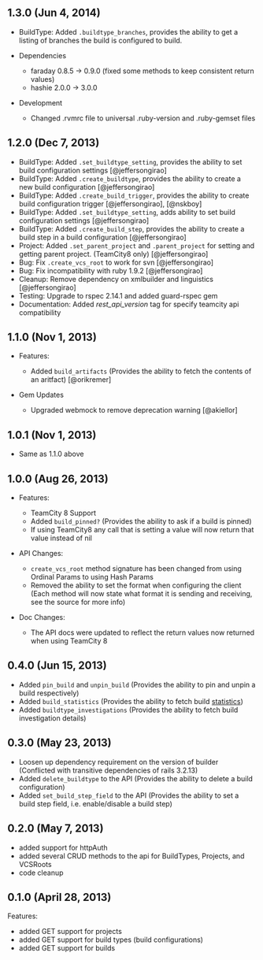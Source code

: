 ## 1.3.0 (Jun 4, 2014)

* BuildType: Added ```.buildtype_branches```, provides the ability to
  get a listing of branches the build is configured to build.

* Dependencies
    * faraday 0.8.5 -> 0.9.0 (fixed some methods to keep consistent return values)
    * hashie 2.0.0 -> 3.0.0

* Development
    * Changed .rvmrc file to universal .ruby-version and .ruby-gemset files

## 1.2.0 (Dec 7, 2013)

* BuildType: Added ```.set_buildtype_setting```, provides the ability to set build configuration settings [@jeffersongirao]
* BuildType: Added ```.create_buildtype```, provides the ability to create a new build configuration [@jeffersongirao]
* BuildType: Added ```.create_build_trigger```, provides the ability to create build configuration trigger [@jeffersongirao], [@nskboy]
* BuildType: Added ```.set_buildtype_setting```, adds ability to set build configuration settings [@jeffersongirao]
* BuildType: Added ```.create_build_step```, provides the ability to create a build step in a build configuration [@jeffersongirao]
* Project: Added ```.set_parent_project``` and ```.parent_project``` for setting and getting parent project. (TeamCity8 only) [@jeffersongirao]
* Bug: Fix ```.create_vcs_root``` to work for svn [@jeffersongirao]
* Bug: Fix incompatibility with ruby 1.9.2 [@jeffersongirao]
* Cleanup: Remove dependency on xmlbuilder and linguistics [@jeffersongirao]
* Testing: Upgrade to rspec 2.14.1 and added guard-rspec gem
* Documentation: Added *rest_api_version* tag for specify teamcity api compatibility

## 1.1.0 (Nov 1, 2013)

* Features:
    * Added ```build_artifacts``` (Provides the ability to fetch the
      contents of an aritfact) [@orikremer]

* Gem Updates
    * Upgraded webmock to remove deprecation warning [@akiellor]

## 1.0.1 (Nov 1, 2013)

* Same as 1.1.0 above

## 1.0.0 (Aug 26, 2013)

* Features:
    * TeamCity 8 Support
    * Added ```build_pinned?``` (Provides the ability to ask if a build is pinned)
    * If using TeamCity8 any call that is setting a value will now return that value instead of nil

* API Changes:
    * ```create_vcs_root``` method signature has been changed from using Ordinal Params to using Hash Params
    * Removed the ability to set the format when configuring the client (Each method will now state what format it is sending and receiving, see the source for more info)

* Doc Changes:
    * The API docs were updated to reflect the return values now returned when using TeamCity 8

## 0.4.0 (Jun 15, 2013)

* Added ```pin_build``` and ```unpin_build``` (Provides the ability to pin and unpin a build respectively)
* Added ```build_statistics``` (Provides the ability to fetch build [statistics](http://confluence.jetbrains.com/display/TCD8/Custom+Chart#CustomChart-listOfDefaultStatisticValues))
* Added ```buildtype_investigations``` (Provides the ability to fetch build investigation details)

## 0.3.0 (May 23, 2013)

* Loosen up dependency requirement on the version of builder (Conflicted with transitive dependencies of rails 3.2.13)
* Added ```delete_buildtype``` to the API (Provides the ability to delete a build configuration)
* Added ```set_build_step_field``` to the API (Provides the ability to set a build step field, i.e. enable/disable a build step)

## 0.2.0 (May 7, 2013)

  - added support for httpAuth
  - added several CRUD methods to the api for BuildTypes, Projects, and VCSRoots
  - code cleanup

## 0.1.0 (April 28, 2013)

Features:

  - added GET support for projects
  - added GET support for build types (build configurations)
  - added GET support for builds
